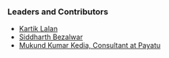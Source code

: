### Leaders and Contributors
* [Kartik Lalan](mailto:desktoptop10@gmail.com)
* [Siddharth Bezalwar](mailto:desktoptop10@gmail.com)
* [Mukund Kumar Kedia, Consultant at Payatu](mailto:mukundkedia3@outlook.com)
